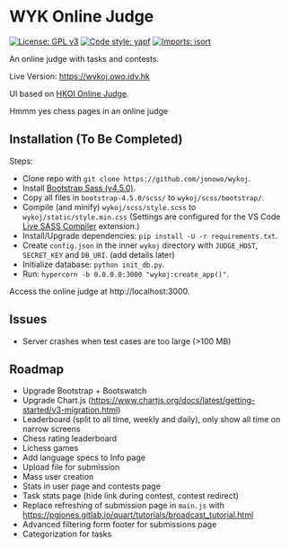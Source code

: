 # WYK Online Judge
[![License: GPL v3](https://img.shields.io/badge/License-GPLv3-blue.svg)](https://www.gnu.org/licenses/gpl-3.0)
[![Code style: yapf](https://img.shields.io/badge/code%20style-yapf-blue)](https://github.com/google/yapf)
[
    ![Imports: isort](https://img.shields.io/badge/%20imports-isort-%231674b1?style=flat&labelColor=ef8336)
](https://pycqa.github.io/isort/)

An online judge with tasks and contests.

Live Version: https://wykoj.owo.idv.hk

UI based on [HKOI Online Judge](https://judge.hkoi.org).

Hmmm yes chess pages in an online judge

## Installation (To Be Completed)
Steps:
- Clone repo with `git clone https://github.com/jonowo/wykoj`.
- Install [Bootstrap Sass (v4.5.0)](https://github.com/twbs/bootstrap/archive/v4.5.0.zip).
- Copy all files in `bootstrap-4.5.0/scss/` to `wykoj/scss/bootstrap/`.
- Compile (and minify) `wykoj/scss/style.scss` to `wykoj/static/style.min.css`
  (Settings are configured for the VS Code
  [Live SASS Compiler](https://marketplace.visualstudio.com/items?itemName=ritwickdey.live-sass) extension.)
- Install/Upgrade dependencies: `pip install -U -r requirements.txt`.
- Create `config.json` in the inner `wykoj` directory with
  `JUDGE_HOST`, `SECRET_KEY` and `DB_URI`. (add details later)
- Initialize database: `python init_db.py`.
- Run: `hypercorn -b 0.0.0.0:3000 "wykoj:create_app()"`.

Access the online judge at http://localhost:3000.

## Issues
- Server crashes when test cases are too large (>100 MB)

## Roadmap
- Upgrade Bootstrap + Bootswatch
- Upgrade Chart.js (https://www.chartjs.org/docs/latest/getting-started/v3-migration.html)
- Leaderboard (split to all time, weekly and daily), only show all time on narrow screens
- Chess rating leaderboard
- Lichess games
- Add language specs to Info page
- Upload file for submission
- Mass user creation
- Stats in user page and contests page
- Task stats page (hide link during contest, contest redirect)
- Replace refreshing of submission page in `main.js` with
  https://pgjones.gitlab.io/quart/tutorials/broadcast_tutorial.html
- Advanced filtering form footer for submissions page
- Categorization for tasks
